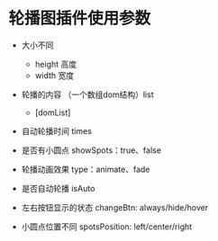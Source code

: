 # 轮播图插件使用参数

 + 大小不同

    - height 高度
    - width 宽度

 + 轮播的内容 （一个数组dom结构）list

    - [domList]

 + 自动轮播时间 times
 + 是否有小圆点 showSpots：true、false
 + 轮播动画效果 type：animate、fade
 + 是否自动轮播 isAuto
 + 左右按钮显示的状态 changeBtn: always/hide/hover
 + 小圆点位置不同 spotsPosition: left/center/right

 
 
